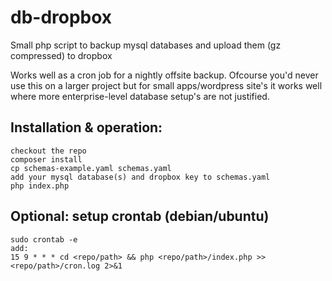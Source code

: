 # db-dropbox
Small php script to backup mysql databases and upload them (gz compressed) to dropbox

Works well as a cron job for a nightly offsite backup. Ofcourse you'd never use this on a larger project but for small apps/wordpress site's it works well where more enterprise-level database setup's are not justified.

## Installation & operation:
```
checkout the repo
composer install
cp schemas-example.yaml schemas.yaml
add your mysql database(s) and dropbox key to schemas.yaml
php index.php
```

## Optional: setup crontab (debian/ubuntu)
```
sudo crontab -e
add:
15 9 * * * cd <repo/path> && php <repo/path>/index.php >> <repo/path>/cron.log 2>&1
```
